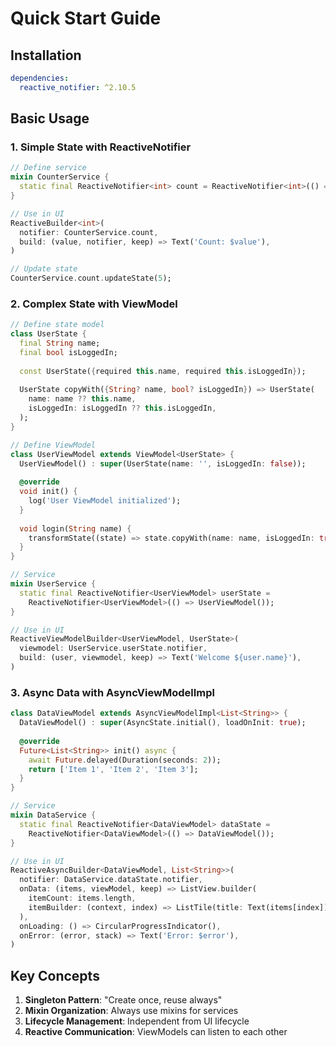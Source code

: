 # Quick Start Guide

## Installation

```yaml
dependencies:
  reactive_notifier: ^2.10.5
```

## Basic Usage

### 1. Simple State with ReactiveNotifier

```dart
// Define service
mixin CounterService {
  static final ReactiveNotifier<int> count = ReactiveNotifier<int>(() => 0);
}

// Use in UI
ReactiveBuilder<int>(
  notifier: CounterService.count,
  build: (value, notifier, keep) => Text('Count: $value'),
)

// Update state
CounterService.count.updateState(5);
```

### 2. Complex State with ViewModel

```dart
// Define state model
class UserState {
  final String name;
  final bool isLoggedIn;
  
  const UserState({required this.name, required this.isLoggedIn});
  
  UserState copyWith({String? name, bool? isLoggedIn}) => UserState(
    name: name ?? this.name,
    isLoggedIn: isLoggedIn ?? this.isLoggedIn,
  );
}

// Define ViewModel
class UserViewModel extends ViewModel<UserState> {
  UserViewModel() : super(UserState(name: '', isLoggedIn: false));
  
  @override
  void init() {
    log('User ViewModel initialized');
  }
  
  void login(String name) {
    transformState((state) => state.copyWith(name: name, isLoggedIn: true));
  }
}

// Service
mixin UserService {
  static final ReactiveNotifier<UserViewModel> userState = 
    ReactiveNotifier<UserViewModel>(() => UserViewModel());
}

// Use in UI
ReactiveViewModelBuilder<UserViewModel, UserState>(
  viewmodel: UserService.userState.notifier,
  build: (user, viewmodel, keep) => Text('Welcome ${user.name}'),
)
```

### 3. Async Data with AsyncViewModelImpl

```dart
class DataViewModel extends AsyncViewModelImpl<List<String>> {
  DataViewModel() : super(AsyncState.initial(), loadOnInit: true);
  
  @override
  Future<List<String>> init() async {
    await Future.delayed(Duration(seconds: 2));
    return ['Item 1', 'Item 2', 'Item 3'];
  }
}

// Service
mixin DataService {
  static final ReactiveNotifier<DataViewModel> dataState = 
    ReactiveNotifier<DataViewModel>(() => DataViewModel());
}

// Use in UI
ReactiveAsyncBuilder<DataViewModel, List<String>>(
  notifier: DataService.dataState.notifier,
  onData: (items, viewModel, keep) => ListView.builder(
    itemCount: items.length,
    itemBuilder: (context, index) => ListTile(title: Text(items[index])),
  ),
  onLoading: () => CircularProgressIndicator(),
  onError: (error, stack) => Text('Error: $error'),
)
```

## Key Concepts

1. **Singleton Pattern**: "Create once, reuse always"
2. **Mixin Organization**: Always use mixins for services
3. **Lifecycle Management**: Independent from UI lifecycle
4. **Reactive Communication**: ViewModels can listen to each other